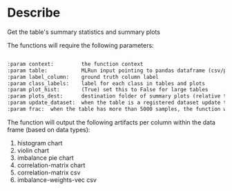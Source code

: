 # Describe

Get the table's summary statistics and summary plots

The functions will require the following parameters:

```markdown

:param context:         the function context
:param table:           MLRun input pointing to pandas dataframe (csv/parquet file path)
:param label_column:    ground truth column label
:param class_labels:    label for each class in tables and plots
:param plot_hist:       (True) set this to False for large tables
:param plots_dest:      destination folder of summary plots (relative to artifact_path)
:param update_dataset:  when the table is a registered dataset update the charts in-place
:param frac:  when the table has more than 5000 samples, the function will execute on random frac from the data

```

The function will output the following artifacts per column within the data frame (based on data types):

1. histogram chart
2. violin chart
3. imbalance pie chart
4. correlation-matrix chart
5. correlation-matrix csv
6. imbalance-weights-vec csv